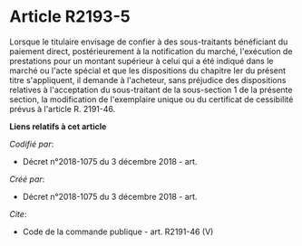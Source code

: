 # Article R2193-5

Lorsque le titulaire envisage de confier à des sous-traitants bénéficiant du paiement direct, postérieurement à la
notification du marché, l'exécution de prestations pour un montant supérieur à celui qui a été indiqué dans le marché ou
l'acte spécial et que les dispositions du chapitre Ier du présent titre s'appliquent, il demande à l'acheteur, sans préjudice
des dispositions relatives à l'acceptation du sous-traitant de la sous-section 1 de la présente section, la modification de
l'exemplaire unique ou du certificat de cessibilité prévus à l'article R. 2191-46.

**Liens relatifs à cet article**

_Codifié par_:

  - Décret n°2018-1075 du 3 décembre 2018 - art.

_Créé par_:

  - Décret n°2018-1075 du 3 décembre 2018 - art.

_Cite_:

  - Code de la commande publique - art. R2191-46 (V)
